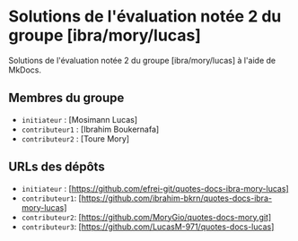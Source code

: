 # Solutions de l'évaluation notée 2 du groupe [ibra/mory/lucas]

Solutions de l'évaluation notée 2 du groupe [ibra/mory/lucas] à l'aide de MkDocs.

## Membres du groupe

- `initiateur` : [Mosimann Lucas]
- `contributeur1` : [Ibrahim Boukernafa]
- `contributeur2` : [Toure Mory]

## URLs des dépôts

- `initiateur` : [https://github.com/efrei-git/quotes-docs-ibra-mory-lucas]
- `contributeur1`: [https://github.com/ibrahim-bkrn/quotes-docs-ibra-mory-lucas]
- `contributeur2`: [https://github.com/MoryGio/quotes-docs-mory.git]
- `contributeur3`: [https://github.com/LucasM-971/quotes-docs-lucas]